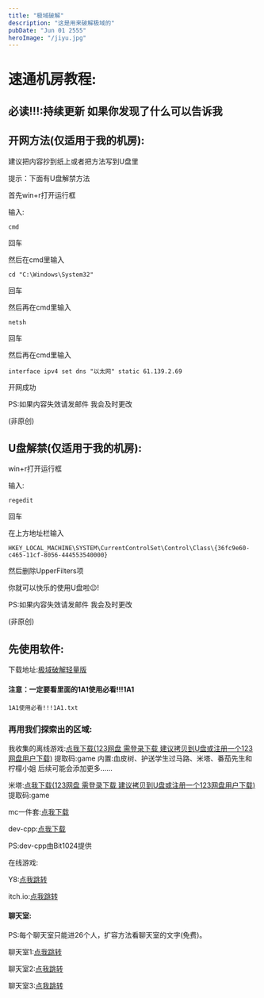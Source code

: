```yaml
---
title: "极域破解"
description: "这是用来破解极域的"
pubDate: "Jun 01 2555"
heroImage: "/jiyu.jpg"
---
```


# 速通机房教程:

## 必读!!!:持续更新  如果你发现了什么可以告诉我

## 开网方法(仅适用于我的机房):

建议把内容抄到纸上或者把方法写到U盘里

提示：下面有U盘解禁方法

首先win+r打开运行框

输入:

```
cmd
```

回车

然后在cmd里输入

```
cd "C:\Windows\System32"
```

回车

然后再在cmd里输入

```
netsh
```

回车

然后再在cmd里输入

```
interface ipv4 set dns "以太网" static 61.139.2.69
```

开网成功

PS:如果内容失效请发邮件 我会及时更改

(非原创)

## U盘解禁(仅适用于我的机房):

win+r打开运行框

输入:

```
regedit
```

回车

在上方地址栏输入

```
HKEY_LOCAL_MACHINE\SYSTEM\CurrentControlSet\Control\Class\{36fc9e60-c465-11cf-8056-444553540000}
```

然后删除UpperFilters项

你就可以快乐的使用U盘啦😉!

PS:如果内容失效请发邮件 我会及时更改

(非原创)

## 先使用软件:

下载地址:<a href="https://wwtm.lanzouq.com/i8trZ35idbzg" title="点我下载">极域破解轻量版</a>

#### 注意：一定要看里面的1A1使用必看!!!1A1

```
1A1使用必看!!!1A1.txt
```

### 再用我们探索出的区域:

我收集的离线游戏:<a href="https://www.123684.com/s/reYejv-5ANed" target="_blank" title="点我下载">点我下载(123网盘 需登录下载 建议拷贝到U盘或注册一个123网盘用户下载)</a>   提取码:game 内置:血皮树、护送学生过马路、米塔、番茄先生和柠檬小姐     后续可能会添加更多......

米塔:<a href="https://www.123684.com/s/reYejv-tQNed" target="_blank" title="点我下载">点我下载(123网盘 需登录下载 建议拷贝到U盘或注册一个123网盘用户下载)</a>
提取码:game

mc一件套:<a href="https://wwtm.lanzouq.com/iMt7t2xvitqf" target="_blank" title="点我下载">点我下载</a>

dev-cpp:<a href="https://wwtm.lanzouq.com/ioBKw2xvjk3e" target="_blank" title="点我下载">点我下载</a>

PS:dev-cpp由Bit1024提供

在线游戏:

Y8:<a href="https://zh.y8.com/" target="_blank" title="点我跳转">点我跳转</a>

itch.io:<a href="https://itch.io/games" target="_blank" title="点我跳转">点我跳转</a>

#### 聊天室:

PS:每个聊天室只能进26个人，扩容方法看聊天室的文字(免费)。

聊天室1:<a href="https://bobochat.us.kg/jifang" target="_blank" title="点我跳转">点我跳转</a>

聊天室2:<a href="https://bobochat.us.kg/jifang2" target="_blank" title="点我跳转">点我跳转</a>

聊天室3:<a href="https://bobochat.us.kg/jifang3" target="_blank" title="点我跳转">点我跳转</a>
